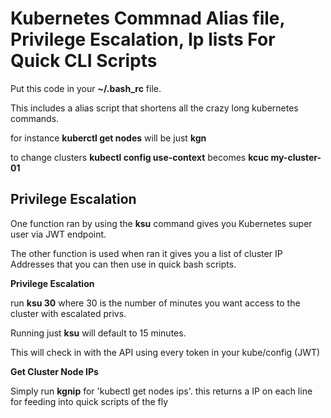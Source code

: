 # Kubernetes Commnad Alias file, Privilege Escalation, Ip lists For Quick CLI Scripts

Put this code in your **~/.bash_rc** file. 

This includes a alias script that shortens all the crazy long kubernetes commands.

for instance **kuberctl get nodes** will be just **kgn**

to change clusters **kubectl config use-context** becomes **kcuc my-cluster-01**

## Privilege Escalation

One function ran by using the **ksu** command gives you Kubernetes super user via JWT endpoint.

The other function is used when ran it gives you a list of cluster IP Addresses that you can then use in 
quick bash scripts. 

**Privilege Escalation**

run **ksu 30** where 30 is the number of minutes you want access to the cluster with escalated privs. 

Running just **ksu** will default to 15 minutes.

This will check in with the API using every token in your kube/config (JWT)

**Get Cluster Node IPs**

Simply run **kgnip** for 'kubectl get nodes ips'. this returns a IP on each line for feeding into quick
scripts of the fly

